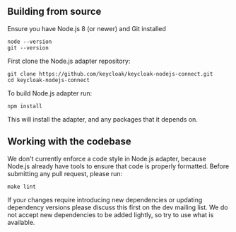 ## Building from source

Ensure you have Node.js 8 (or newer) and Git installed

    node --version
    git --version
    
First clone the Node.js adapter repository:
    
    git clone https://github.com/keycloak/keycloak-nodejs-connect.git
    cd keycloak-nodejs-connect
    
To build Node.js adapter run:

    npm install
    
This will install the adapter, and any packages that it depends on. 

## Working with the codebase

We don't currently enforce a code style in Node.js adapter, because Node.js already have tools to ensure that code is properly formatted. Before submitting any pull request, please run:

    make lint

If your changes require introducing new dependencies or updating dependency versions please discuss this first on the
dev mailing list. We do not accept new dependencies to be added lightly, so try to use what is available.
